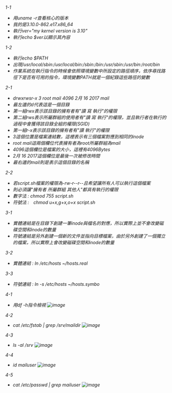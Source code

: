 ﻿<em>1-1<em>
+ 用uname -r查看核心的版本
+ 我的是3.10.0-862.e17.x86_64
+ 執行ver="my kernel version is 3.10"
+ 執行echo $ver以顯示其內容  

<em>1-2<em>
+ 執行echo $PATH
+ 出現/usr/local/sbin:/usr/local/bin:/sbin:/bin:/usr/sbin:/usr/bin:/root/bin
+ 作業系統在執行指令的時候會依照環境變數中所設定的路徑順序，依序尋找路徑下是否有可用的指令，環境變數PATH就是一個紀錄這些路徑的變數

<em>2-1<em>
+ drwxrwsr-x 3 root mail 4096 2月 16 2017 mail
+ 最左邊的d代表這是一個目錄
+ 第一組rwx表示該目錄的擁有者有"讀 寫 執行"的權限
+ 第二組rws表示所屬群組的使用者有"讀 寫 執行"的權限，並且執行者在執行的過程中會獲得該目錄全組的權限(SGID)
+ 第一組r-x表示該目錄的擁有者有"讀 執行"的權限
+ 3這個位置是檔案連結數，這裡表示有三個檔案對應到相同的inode
+ root mail這兩個欄位代表擁有者為root所屬群組為mail
+ 4096這個欄位是檔案的大小，這裡有4096Bytes
+ 2月 16 2017這個欄位是最後一次被修改時間
+ 最右邊的mail則是表示這個目錄的名稱

<em>2-2<em>
+ 若script.sh檔案的權限為-rw-r--r--且希望讓所有人可以執行這個檔案
+ 則必須讓"擁有者 所屬群組 其他人"都具有執行的權限
+ 數字法 : chmod 755 script.sh
+ 符號法 :　chmod u+x,g+x,o+x script.sh

<em>3-1<em>
+ 實體連結是在目錄下創建一筆inode與檔名的對應，所以實際上並不會改變磁碟空間和inode的數量
+ 符號連結是另外創建一個新的文件並指向目標檔案，由於另外創建了一個獨立的檔案，所以實際上會改變磁碟空間和inode的數量

<em>3-2<em>
+ 實體連結 : ln /etc/hosts ~/hosts.real

<em>3-3<em>
+ 符號連結 : ln -s /etc/hosts ~/hosts.symbo

<em>4-1<em>
+ 用df -h指令檢視
![image](https://github.com/j6s94e04/107-1-ntcu-linux/blob/midterm/ACS107103/centos-2018-11-14-15-51-58.png)

<em>4-2<em>
+ cat /etc/fstab | grep /srv/maildir
![image](https://github.com/j6s94e04/107-1-ntcu-linux/blob/midterm/ACS107103/centos-2018-11-14-15-52-58.png)

<em>4-3<em>
+ ls -al /srv
![image](https://github.com/j6s94e04/107-1-ntcu-linux/blob/midterm/ACS107103/centos-2018-11-14-15-54-09.png)

<em>4-4<em>
+  id mailuser
![image](https://github.com/j6s94e04/107-1-ntcu-linux/blob/midterm/ACS107103/centos-2018-11-14-15-54-36.png)

<em>4-5<em>
+  cat /etc/passwd | grep mailuser
![image](https://github.com/j6s94e04/107-1-ntcu-linux/blob/midterm/ACS107103/centos-2018-11-14-16-10-54.png)
